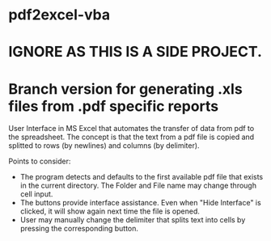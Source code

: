 # pdf2excel-vba
# IGNORE AS THIS IS A SIDE PROJECT.
# Branch version for generating .xls files from .pdf specific reports
User Interface in MS Excel that automates the transfer of data from pdf to the spreadsheet.
The concept is that the text from a pdf file is copied and splitted to rows (by newlines) and columns (by delimiter).

Points to consider:

- The program detects and defaults to the first available pdf file that exists in the current directory. The Folder and File name may change through cell input.
- The buttons provide interface assistance. Even when "Hide Interface" is clicked, it will show again next time the file is opened.
- User may manually change the delimiter that splits text into cells by pressing the corresponding button.
